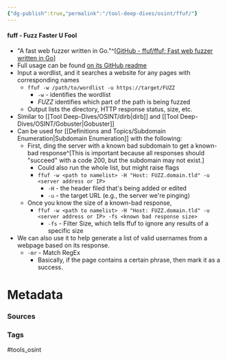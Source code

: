 ```yaml
---
{"dg-publish":true,"permalink":"/tool-deep-dives/osint/ffuf/"}
---
```


#### fuff - Fuzz Faster U Fool
- "A fast web fuzzer written in Go."^[[GitHub - ffuf/ffuf: Fast web fuzzer written in Go](https://github.com/ffuf/ffuf)]
- Full usage can be found [on its GitHub readme](https://github.com/ffuf/ffuf?tab=readme-ov-file#usage)
- Input a wordlist, and it searches a website for any pages with corresponding names
	- `ffuf -w /path/to/wordlist -u https://target/FUZZ`
		- `-w` - identifies the wordlist
		- *FUZZ* identifies which part of the path is being fuzzed
	- Output lists the directory, HTTP response status, size, etc.
- Similar to [[Tool Deep-Dives/OSINT/dirb\|dirb]] and [[Tool Deep-Dives/OSINT/Gobuster\|Gobuster]]
- Can be used for [[Definitions and Topics/Subdomain Enumeration\|Subdomain Enumeration]] with the following:
	- First, ding the server with a known bad subdomain to get a known-bad response^[This is important because all responses should "succeed" with a code 200, but the subdomain may not exist.]
		- Could also run the whole list, but might raise flags
		- `ffuf -w <path to namelist> -H "Host: FUZZ.domain.tld" -u <server address or IP>`
			- `-H` - the header filed that's being added or edited
			- `-u` - the target URL (e.g., the server we're pinging)
	- Once you know the size of a known-bad response, 
		- `ffuf -w <path to namelist> -H "Host: FUZZ.domain.tld" -u <server address or IP> -fs <known bad response size>`
			- `-fs` - Filter Size, which tells ffuf to ignore any results of a specific size
- We can also use it to help generate a list of valid usernames from a webpage based on its response.
	- `-mr` - Match RegEx
		- Basically, if the page contains a certain phrase, then mark it as a success.





# Metadata

### Sources

### Tags
#tools_osint 